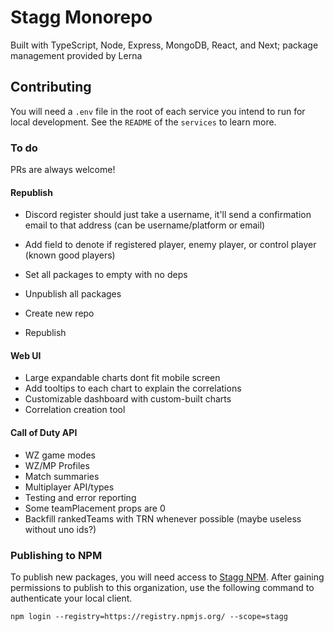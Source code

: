 # Stagg Monorepo

Built with TypeScript, Node, Express, MongoDB, React, and Next; package management provided by Lerna

## Contributing

You will need a `.env` file in the root of each service you intend to run for local development. See the `README` of the `services` to learn more.

### To do

PRs are always welcome!

#### Republish

- Discord register should just take a username, it'll send a confirmation email to that address (can be username/platform or email)
- Add field to denote if registered player, enemy player, or control player (known good players)

- Set all packages to empty with no deps
- Unpublish all packages
- Create new repo
- Republish

#### Web UI

- Large expandable charts dont fit mobile screen
- Add tooltips to each chart to explain the correlations
- Customizable dashboard with custom-built charts
- Correlation creation tool

#### Call of Duty API

- WZ game modes
- WZ/MP Profiles
- Match summaries
- Multiplayer API/types
- Testing and error reporting
- Some teamPlacement props are 0
- Backfill rankedTeams with TRN whenever possible (maybe useless without uno ids?)

### Publishing to NPM

To publish new packages, you will need access to [Stagg NPM](https://www.npmjs.com/settings/stagg/packages). After gaining permissions to publish to this organization, use the following command to authenticate your local client.

```
npm login --registry=https://registry.npmjs.org/ --scope=stagg
```
